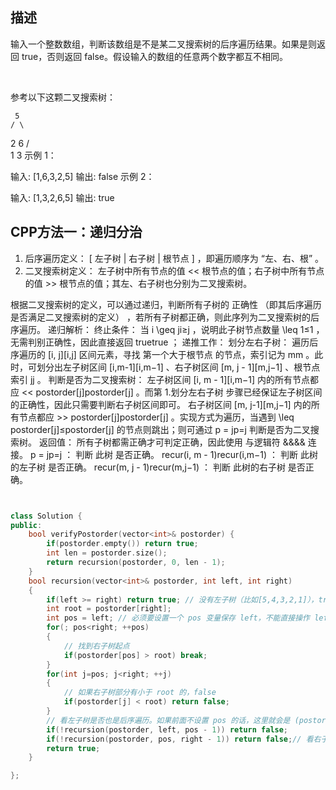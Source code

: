 ## 描述

输入一个整数数组，判断该数组是不是某二叉搜索树的后序遍历结果。如果是则返回 true，否则返回 false。假设输入的数组的任意两个数字都互不相同。

 

参考以下这颗二叉搜索树：

     5
    / \
   2   6
  / \
 1   3
示例 1：

输入: [1,6,3,2,5]
输出: false
示例 2：

输入: [1,3,2,6,5]
输出: true

## CPP方法一：递归分治
1. 后序遍历定义： [ 左子树 | 右子树 | 根节点 ] ，即遍历顺序为 “左、右、根” 。
2. 二叉搜索树定义： 左子树中所有节点的值 << 根节点的值；右子树中所有节点的值 >> 根节点的值；其左、右子树也分别为二叉搜索树。


根据二叉搜索树的定义，可以通过递归，判断所有子树的 正确性 （即其后序遍历是否满足二叉搜索树的定义） ，若所有子树都正确，则此序列为二叉搜索树的后序遍历。
递归解析：
终止条件： 当 i \geq ji≥j ，说明此子树节点数量 \leq 1≤1 ，无需判别正确性，因此直接返回 truetrue ；
递推工作：
划分左右子树： 遍历后序遍历的 [i, j][i,j] 区间元素，寻找 第一个大于根节点 的节点，索引记为 mm 。此时，可划分出左子树区间 [i,m-1][i,m−1] 、右子树区间 [m, j - 1][m,j−1] 、根节点索引 jj 。
判断是否为二叉搜索树：
左子树区间 [i, m - 1][i,m−1] 内的所有节点都应 << postorder[j]postorder[j] 。而第 1.划分左右子树 步骤已经保证左子树区间的正确性，因此只需要判断右子树区间即可。
右子树区间 [m, j-1][m,j−1] 内的所有节点都应 >> postorder[j]postorder[j] 。实现方式为遍历，当遇到 \leq postorder[j]≤postorder[j] 的节点则跳出；则可通过 p = jp=j 判断是否为二叉搜索树。
返回值： 所有子树都需正确才可判定正确，因此使用 与逻辑符 \&\&&& 连接。
p = jp=j ： 判断 此树 是否正确。
recur(i, m - 1)recur(i,m−1) ： 判断 此树的左子树 是否正确。
recur(m, j - 1)recur(m,j−1) ： 判断 此树的右子树 是否正确。



```cpp


class Solution {
public:
    bool verifyPostorder(vector<int>& postorder) {
        if(postorder.empty()) return true;
        int len = postorder.size();
        return recursion(postorder, 0, len - 1);
    }
    bool recursion(vector<int>& postorder, int left, int right)
    {
        if(left >= right) return true; // 没有左子树（比如[5,4,3,2,1]），true
        int root = postorder[right];
        int pos = left; // 必须要设置一个 pos 变量保存 left，不能直接操作 left！
        for(; pos<right; ++pos)
        {
            // 找到右子树起点
            if(postorder[pos] > root) break;
        }
        for(int j=pos; j<right; ++j)
        {
            // 如果右子树部分有小于 root 的，false
            if(postorder[j] < root) return false;
        }
        // 看左子树是否也是后序遍历。如果前面不设置 pos 的话，这里就会是 (postorder,0,left-1)，会严重超时
        if(!recursion(postorder, left, pos - 1)) return false; 
        if(!recursion(postorder, pos, right - 1)) return false;// 看右子树是否也是后序遍历
        return true;
    }

};
```